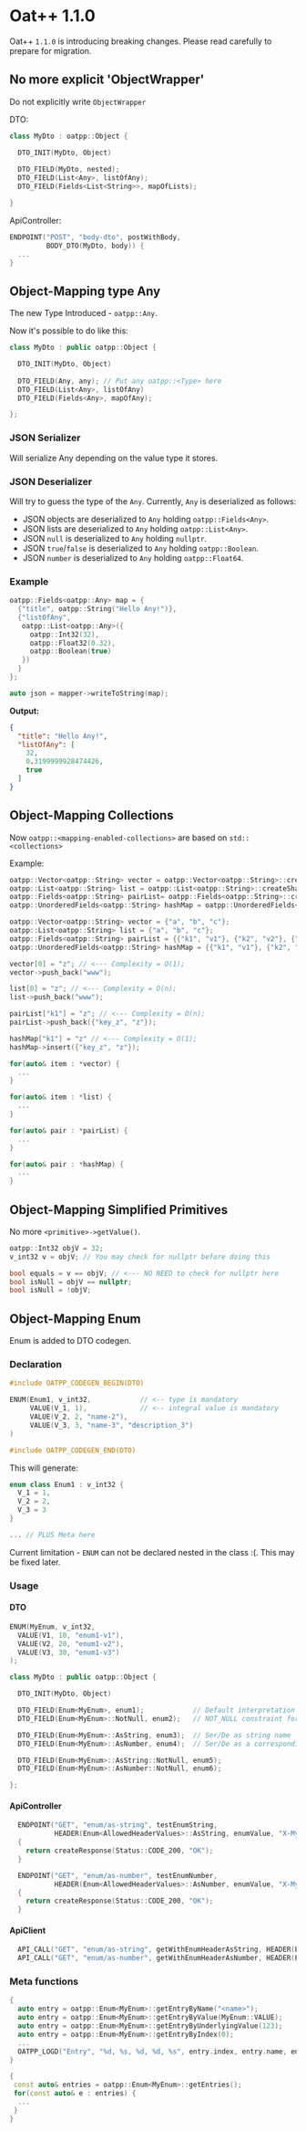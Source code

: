 # Oat++ 1.1.0

Oat++ `1.1.0` is introducing breaking changes. 
Please read carefully to prepare for migration.

## No more explicit 'ObjectWrapper'

Do not explicitly write `ObjectWrapper`

DTO:

```cpp
class MyDto : oatpp::Object {

  DTO_INIT(MyDto, Object)
  
  DTO_FIELD(MyDto, nested);
  DTO_FIELD(List<Any>, listOfAny);
  DTO_FIELD(Fields<List<String>>, mapOfLists);

}
```

ApiController:

```cpp
ENDPOINT("POST", "body-dto", postWithBody,
         BODY_DTO(MyDto, body)) {
  ...    
}
```

## Object-Mapping type Any

The new Type Introduced - `oatpp::Any`.

Now it's possible to do like this:

```cpp
class MyDto : public oatpp::Object {

  DTO_INIT(MyDto, Object)
 
  DTO_FIELD(Any, any); // Put any oatpp::<Type> here
  DTO_FIELD(List<Any>, listOfAny)
  DTO_FIELD(Fields<Any>, mapOfAny);

};
```

### JSON Serializer

Will serialize Any depending on the value type it stores.

### JSON Deserializer

Will try to guess the type of the `Any`. 
Currently, `Any` is deserialized as follows:

- JSON objects are deserialized to `Any` holding `oatpp::Fields<Any>`.
- JSON lists are deserialized to `Any` holding `oatpp::List<Any>`.
- JSON `null` is deserialized to `Any` holding `nullptr`.
- JSON `true`/`false` is deserialized to `Any` holding `oatpp::Boolean`.
- JSON `number` is deserialized to `Any` holding `oatpp::Float64`.

### Example

```cpp
oatpp::Fields<oatpp::Any> map = {
  {"title", oatpp::String("Hello Any!")},
  {"listOfAny",
   oatpp::List<oatpp::Any>({
     oatpp::Int32(32),
     oatpp::Float32(0.32),
     oatpp::Boolean(true)
   })
  }
};

auto json = mapper->writeToString(map); 
```

**Output:**

```json
{
  "title": "Hello Any!",
  "listOfAny": [
    32,
    0.3199999928474426,
    true
  ]
}
```

## Object-Mapping Collections

Now `oatpp::<mapping-enabled-collections>` are based on `std::<collections>`

Example:

```cpp
oatpp::Vector<oatpp::String> vector = oatpp::Vector<oatpp::String>::createShared();
oatpp::List<oatpp::String> list = oatpp::List<oatpp::String>::createShared();
oatpp::Fields<oatpp::String> pairList= oatpp::Fields<oatpp::String>::createShared();
oatpp::UnorderedFields<oatpp::String> hashMap = oatpp::UnorderedFields<oatpp::String>::createShared();

oatpp::Vector<oatpp::String> vector = {"a", "b", "c"};
oatpp::List<oatpp::String> list = {"a", "b", "c"};
oatpp::Fields<oatpp::String> pairList = {{"k1", "v1"}, {"k2", "v2"}, {"k3", "v3"}};
oatpp::UnorderedFields<oatpp::String> hashMap = {{"k1", "v1"}, {"k2", "v2"}, {"k3", "v3"}};

vector[0] = "z"; // <--- Complexity = O(1);
vector->push_back("www");

list[0] = "z"; // <--- Complexity = O(n);
list->push_back("www");

pairList["k1"] = "z"; // <--- Complexity = O(n);
pairList->push_back({"key_z", "z"}); 

hashMap["k1"] = "z" // <--- Complexity = O(1);
hashMap->insert({"key_z", "z"});

for(auto& item : *vector) {
  ...
}

for(auto& item : *list) {
  ...
}

for(auto& pair : *pairList) {
  ...
}

for(auto& pair : *hashMap) {
  ...
}
```

## Object-Mapping Simplified Primitives

No more `<primitive>->getValue()`.

```cpp
oatpp::Int32 objV = 32;
v_int32 v = objV; // You may check for nullptr before doing this

bool equals = v == objV; // <--- NO NEED to check for nullptr here
bool isNull = objV == nullptr;
bool isNull = !objV;
```

## Object-Mapping Enum

Enum is added to DTO codegen.

### Declaration 

```cpp
#include OATPP_CODEGEN_BEGIN(DTO)

ENUM(Enum1, v_int32,            // <-- type is mandatory 
     VALUE(V_1, 1),             // <-- integral value is mandatory
     VALUE(V_2, 2, "name-2"),
     VALUE(V_3, 3, "name-3", "description_3")
)

#include OATPP_CODEGEN_END(DTO)
```

This will generate:

```cpp
enum class Enum1 : v_int32 {
  V_1 = 1,
  V_2 = 2,
  V_3 = 3
}

... // PLUS Meta here
```

Current limitation - `ENUM` can not be declared nested in the class :(.
This may be fixed later.

### Usage

#### DTO

```cpp
ENUM(MyEnum, v_int32,
  VALUE(V1, 10, "enum1-v1"),
  VALUE(V2, 20, "enum1-v2"),
  VALUE(V3, 30, "enum1-v3")
);

class MyDto : public oatpp::Object {

  DTO_INIT(MyDto, Object)

  DTO_FIELD(Enum<MyEnum>, enum1);            // Default interpretation - AsString
  DTO_FIELD(Enum<MyEnum>::NotNull, enum2);   // NOT_NULL constraint for Ser/De

  DTO_FIELD(Enum<MyEnum>::AsString, enum3);  // Ser/De as string name
  DTO_FIELD(Enum<MyEnum>::AsNumber, enum4);  // Ser/De as a corresponding integral value

  DTO_FIELD(Enum<MyEnum>::AsString::NotNull, enum5);
  DTO_FIELD(Enum<MyEnum>::AsNumber::NotNull, enum6);

};
```

#### ApiController

```cpp
  ENDPOINT("GET", "enum/as-string", testEnumString,
           HEADER(Enum<AllowedHeaderValues>::AsString, enumValue, "X-MyEnum"))
  {
    return createResponse(Status::CODE_200, "OK");
  }

  ENDPOINT("GET", "enum/as-number", testEnumNumber,
           HEADER(Enum<AllowedHeaderValues>::AsNumber, enumValue, "X-MyEnum"))
  {
    return createResponse(Status::CODE_200, "OK");
  }
```

#### ApiClient

```cpp
  API_CALL("GET", "enum/as-string", getWithEnumHeaderAsString, HEADER(Enum<AllowedHeaderValues>::AsString, enumValue, "X-MyEnum"))
  API_CALL("GET", "enum/as-number", getWithEnumHeaderAsNumber, HEADER(Enum<AllowedHeaderValues>::AsNumber, enumValue, "X-MyEnum"))
```

### Meta functions

```cpp
{
  auto entry = oatpp::Enum<MyEnum>::getEntryByName("<name>");
  auto entry = oatpp::Enum<MyEnum>::getEntryByValue(MyEnum::VALUE);
  auto entry = oatpp::Enum<MyEnum>::getEntryByUnderlyingValue(123);
  auto entry = oatpp::Enum<MyEnum>::getEntryByIndex(0);
  ...
  OATPP_LOGD("Entry", "%d, %s, %d, %d, %s", entry.index, entry.name, entry.value, entry.description);
}

{
 const auto& entries = oatpp::Enum<MyEnum>::getEntries();
 for(const auto& e : entries) {
  ...
 }
}
```
